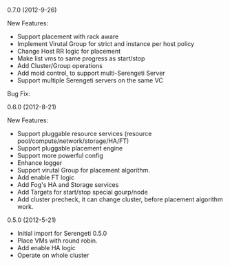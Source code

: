 0.7.0 (2012-9-26)

New Features:
* Support placement with rack aware
* Implement Virutal Group for strict and instance per host policy
* Change Host RR logic for placement
* Make list vms to same progress as start/stop
* Add Cluster/Group operations
* Add moid control, to support multi-Serengeti Server
* Support multiple Serengeti servers on the same VC

Bug Fix:

0.6.0 (2012-8-21)

New Features:
* Support pluggable resource services (resource pool/compute/network/storage/HA/FT)
* Support pluggable placement engine
* Support more powerful config
* Enhance logger
* Support virutal Group for placement algorithm.
* Add enable FT logic
* Add Fog's HA and Storage services
* Add Targets for start/stop special gourp/node
* Add cluster precheck, it can change cluster, before placement algorithm work.

0.5.0 (2012-5-21)

* Initial import for Serengeti 0.5.0
* Place VMs with round robin.
* Add enable HA logic
* Operate on whole cluster
